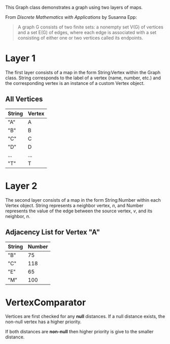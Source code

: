 This Graph class demonstrates a graph using two layers of maps. 

From *Discrete Mathematics with Applications* by Susanna Epp:
 >A graph G consists of two finite sets: a nonempty set V(G) of vertices and a set E(G) of edges, where each edge is associated with a set consisting of either one or two vertices called its endpoints.

# Layer 1
The first layer consists of a map in the form String:Vertex within the Graph class. String corresponds to the label of a vertex (name, number, etc.) and the corresponding vertex is an instance of a custom Vertex object.

## All Vertices
String | Vertex
-|-
"A"|A
"B"|B
"C"|C
"D"|D
...|...
"T"|T
 
# Layer 2
The second layer consists of a map in the form String:Number within each Vertex object. String represents a neighbor vertex, *n*, and Number represents the value of the edge between the source vertex, *v*, and its neighbor, *n*.

## Adjacency List for Vertex "A"
String | Number
-|-
"B"|75
"C"|118
"E"|65
"M"|100

# VertexComparator

Vertices are first checked for any **null** distances. If a null distance exists, the non-null vertex has a higher priority.

If both distances are **non-null** then higher priority is give to the smaller distance.